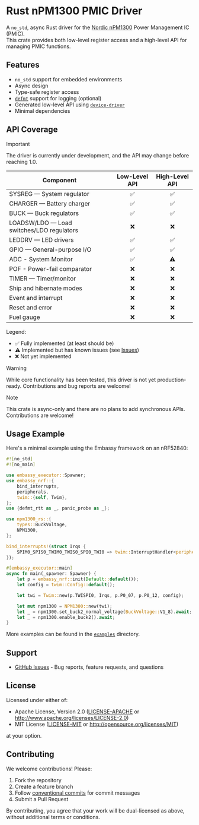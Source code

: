 # Rust nPM1300 PMIC Driver

A `no_std`, async Rust driver for the [Nordic nPM1300](https://www.nordicsemi.com/Products/nPM1300) Power Management IC (PMIC).  
This crate provides both low-level register access and a high-level API for managing PMIC functions.

## Features

- `no_std` support for embedded environments
- Async design
- Type-safe register access
- [`defmt`](https://github.com/knurling-rs/defmt) support for logging (optional)
- Generated low-level API using [`device-driver`](https://docs.rs/device-driver/)
- Minimal dependencies

## API Coverage

> [!IMPORTANT]
> The driver is currently under development, and the API may change before reaching 1.0.

| **Component**                             | **Low-Level API** | **High-Level API** |
| ----------------------------------------- | :---------------: | :----------------: |
| SYSREG — System regulator                 |        ✅         |         ✅         |
| CHARGER — Battery charger                 |        ✅         |         ✅         |
| BUCK — Buck regulators                    |        ✅         |         ✅         |
| LOADSW/LDO — Load switches/LDO regulators |        ❌         |         ❌         |
| LEDDRV — LED drivers                      |        ✅         |         ✅         |
| GPIO — General-purpose I/O                |        ✅         |         ✅         |
| ADC - System Monitor                      |        ✅         |         ⚠️         |
| POF - Power-fail comparator               |        ❌         |         ❌         |
| TIMER — Timer/monitor                     |        ❌         |         ❌         |
| Ship and hibernate modes                  |        ❌         |         ❌         |
| Event and interrupt                       |        ❌         |         ❌         |
| Reset and error                           |        ❌         |         ❌         |
| Fuel gauge                                |        ❌         |         ❌         |

Legend:

- ✅ Fully implemented (at least should be)
- ⚠️ Implemented but has known issues (see [Issues](https://github.com/thermigo/npm1300-rs/issues))
- ❌ Not yet implemented

> [!WARNING]
> While core functionality has been tested, this driver is not yet production-ready. Contributions and bug reports are welcome!

> [!NOTE]
> This crate is async-only and there are no plans to add synchronous APIs. Contributions are welcome!

## Usage Example

Here's a minimal example using the Embassy framework on an nRF52840:

```rust
#![no_std]
#![no_main]

use embassy_executor::Spawner;
use embassy_nrf::{
    bind_interrupts,
    peripherals,
    twim::{self, Twim},
};
use {defmt_rtt as _, panic_probe as _};

use npm1300_rs::{
    types::BuckVoltage,
    NPM1300,
};

bind_interrupts!(struct Irqs {
    SPIM0_SPIS0_TWIM0_TWIS0_SPI0_TWI0 => twim::InterruptHandler<peripherals::TWISPI0>;
});

#[embassy_executor::main]
async fn main(_spawner: Spawner) {
    let p = embassy_nrf::init(Default::default());
    let config = twim::Config::default();

    let twi = Twim::new(p.TWISPI0, Irqs, p.P0_07, p.P0_12, config);

    let mut npm1300 = NPM1300::new(twi);
    let _ = npm1300.set_buck2_normal_voltage(BuckVoltage::V1_8).await;
    let _ = npm1300.enable_buck2().await;
}
```

More examples can be found in the [`examples`](examples) directory.

## Support

- [GitHub Issues](https://github.com/user/npm1300-rs/issues) - Bug reports, feature requests, and questions

## License

Licensed under either of:

- Apache License, Version 2.0 ([LICENSE-APACHE](LICENSE-APACHE) or <http://www.apache.org/licenses/LICENSE-2.0>)
- MIT License ([LICENSE-MIT](LICENSE-MIT) or <http://opensource.org/licenses/MIT>)

at your option.

## Contributing

We welcome contributions! Please:

1. Fork the repository
2. Create a feature branch
3. Follow [conventional commits](https://www.conventionalcommits.org) for commit messages
4. Submit a Pull Request

By contributing, you agree that your work will be dual-licensed as above, without additional terms or conditions.
